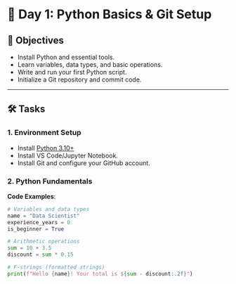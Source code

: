 # 📅 Day 1: Python Basics & Git Setup

## 🎯 Objectives
- Install Python and essential tools.
- Learn variables, data types, and basic operations.
- Write and run your first Python script.
- Initialize a Git repository and commit code.

---

## 🛠️ Tasks

### 1. Environment Setup
- Install [Python 3.10+](https://www.python.org/downloads/)
- Install VS Code/Jupyter Notebook.
- Install Git and configure your GitHub account.

### 2. Python Fundamentals
**Code Examples**:
```python
# Variables and data types
name = "Data Scientist"
experience_years = 0
is_beginner = True

# Arithmetic operations
sum = 10 + 3.5
discount = sum * 0.15

# F-strings (formatted strings)
print(f"Hello {name}! Your total is ${sum - discount:.2f}")
